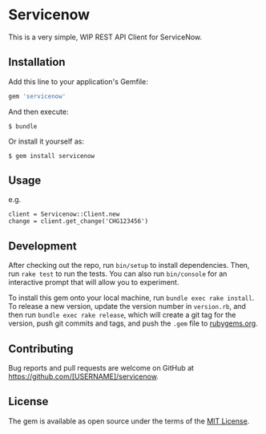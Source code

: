 # Servicenow

This is a very simple, WIP REST API Client for ServiceNow.


## Installation

Add this line to your application's Gemfile:

```ruby
gem 'servicenow'
```

And then execute:

    $ bundle

Or install it yourself as:

    $ gem install servicenow

## Usage

e.g.

```
client = Servicenow::Client.new
change = client.get_change('CHG123456')
```

## Development

After checking out the repo, run `bin/setup` to install dependencies. Then, run `rake test` to run the tests. You can also run `bin/console` for an interactive prompt that will allow you to experiment.

To install this gem onto your local machine, run `bundle exec rake install`. To release a new version, update the version number in `version.rb`, and then run `bundle exec rake release`, which will create a git tag for the version, push git commits and tags, and push the `.gem` file to [rubygems.org](https://rubygems.org).

## Contributing

Bug reports and pull requests are welcome on GitHub at https://github.com/[USERNAME]/servicenow.

## License

The gem is available as open source under the terms of the [MIT License](http://opensource.org/licenses/MIT).
